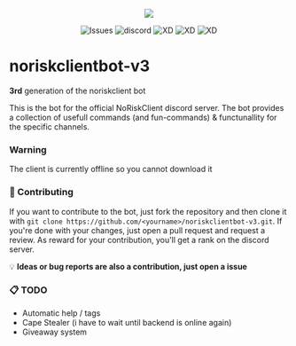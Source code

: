 

<p align="center">
  <img src="https://cdn.discordapp.com/icons/774271756549619722/a_330c6d2af0b91754c22817af47565633.webp?size=128">
</p>

<p align="center">
  <img src="https://img.shields.io/github/issues/Obsilabor/noriskclientbot-v3.svg" alt="Issues"/>
  <img src="https://img.shields.io/discord/774271756549619722.svg" alt="discord"/>
  <img src="https://img.shields.io/badge/built%20by-idiots-red" alt="XD"/>
  <img src="https://img.shields.io/badge/0%25%20bugs-100%25%20features-yellow" alt="XD"/>
  <img src="https://img.shields.io/badge/dont%20talk-about%20the%20code-blue" alt="XD"/>
</p>


# noriskclientbot-v3

**3rd** generation of the noriskclient bot

This is the bot for the official NoRiskClient discord server.
The bot provides a collection of usefull commands (and fun-commands) & functunallity for the specific channels.

### Warning

The client is currently offline so you cannot download it

### 🚀 Contributing

If you want to contribute to the bot, just fork the repository and then clone it with `git clone https://github.com/<yourname>/noriskclientbot-v3.git`.
If you're done with your changes, just open a pull request and request a review. As reward for your contribution, you'll get a rank on the discord server.

💡 **Ideas or bug reports are also a contribution, just open a issue**

### 📋 TODO

- Automatic help / tags
- Cape Stealer (i have to wait until backend is online again)
- Giveaway system